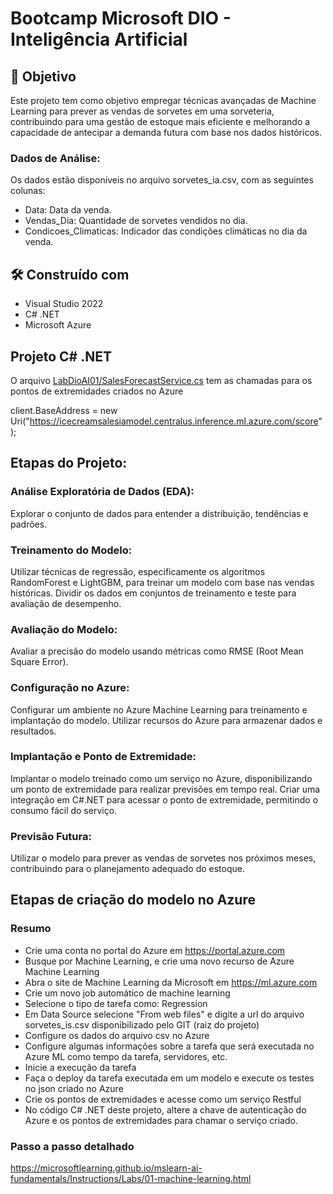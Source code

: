# Bootcamp Microsoft DIO - Inteligência Artificial

## 🚀 Objetivo
Este projeto tem como objetivo empregar técnicas avançadas de Machine Learning para prever as vendas de sorvetes em uma sorveteria, contribuindo para uma gestão de estoque mais eficiente e melhorando a capacidade de antecipar a demanda futura com base nos dados históricos.

### Dados de Análise:
Os dados estão disponíveis no arquivo sorvetes_ia.csv, com as seguintes colunas:

* Data: Data da venda.
* Vendas_Dia: Quantidade de sorvetes vendidos no dia.
* Condicoes_Climaticas: Indicador das condições climáticas no dia da venda.

## 🛠️ Construído com

* Visual Studio 2022
* C# .NET
* Microsoft Azure

## Projeto C# .NET

O arquivo [LabDioAI01/SalesForecastService.cs](LabDioAI01/SalesForecastService.cs) tem as chamadas para os pontos de extremidades criados no Azure

client.BaseAddress = new Uri("https://icecreamsalesiamodel.centralus.inference.ml.azure.com/score");

## Etapas do Projeto:

### Análise Exploratória de Dados (EDA):
Explorar o conjunto de dados para entender a distribuição, tendências e padrões.

### Treinamento do Modelo:
Utilizar técnicas de regressão, especificamente os algoritmos RandomForest e LightGBM, para treinar um modelo com base nas vendas históricas.
Dividir os dados em conjuntos de treinamento e teste para avaliação de desempenho.

### Avaliação do Modelo:
Avaliar a precisão do modelo usando métricas como RMSE (Root Mean Square Error).

### Configuração no Azure:
Configurar um ambiente no Azure Machine Learning para treinamento e implantação do modelo.
Utilizar recursos do Azure para armazenar dados e resultados.

### Implantação e Ponto de Extremidade:
Implantar o modelo treinado como um serviço no Azure, disponibilizando um ponto de extremidade para realizar previsões em tempo real.
Criar uma integração em C#.NET para acessar o ponto de extremidade, permitindo o consumo fácil do serviço.

### Previsão Futura:
Utilizar o modelo para prever as vendas de sorvetes nos próximos meses, contribuindo para o planejamento adequado do estoque.

## Etapas de criação do modelo no Azure

### Resumo

* Crie uma conta no portal do Azure em https://portal.azure.com
* Busque por Machine Learning, e crie uma novo recurso de Azure Machine Learning 
* Abra o site de Machine Learning da Microsoft em https://ml.azure.com
* Crie um novo job automático de machine learning
* Selecione o tipo de tarefa como: Regression
* Em Data Source selecione "From web files" e digite a url do arquivo sorvetes_is.csv disponibilizado pelo GIT (raiz do projeto)
* Configure os dados do arquivo csv no Azure
* Configure algumas informações sobre a tarefa que será executada no Azure ML como tempo da tarefa, servidores, etc.
* Inicie a execução da tarefa
* Faça o deploy da tarefa executada em um modelo e execute os testes no json criado no Azure
* Crie os pontos de extremidades e acesse como um serviço Restful
* No código C# .NET deste projeto, altere a chave de autenticação do Azure e os pontos de extremidades para chamar o serviço criado.

### Passo a passo detalhado
https://microsoftlearning.github.io/mslearn-ai-fundamentals/Instructions/Labs/01-machine-learning.html




